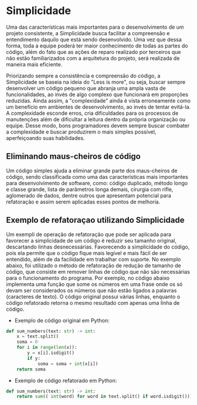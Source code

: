 # Simplicidade

Uma das características mais importantes para o desenvolvimento de um projeto consistente, a Simplicidade busca facilitar a compreensão e entendimento daquilo que está sendo desenvolvido. Uma vez que dessa forma, toda a equipe poderá ter maior conhecimento de todas as partes do código, além do fato que as ações de reparo realizado por terceiros que não estão familiarizados com a arquitetura do projeto, será realizada de maneira mais eficiente.

Priorizando sempre a consistência e compreensão do código, a Simplicidade se baseia na ideia do "Less is more", ou seja, buscar sempre desenvolver um código pequeno que abranja uma ampla vasta de funcionalidades, ao invés de algo complexo que funcionará em proporções reduzidas. Ainda assim, a "complexidade" ainda é vista erroneamente como um benefício em ambientes de desenvolvimento, ao invés de tentar evitá-la. A complexidade esconde erros, cria dificuldades para os processos de manutenções além de dificultar a leitura dentro da própria organização ou equipe. Desse modo, bons programadores devem sempre buscar combater a complexidade e buscar produzirem o mais simples possível, aperfeiçoando suas habilidades.

## Eliminando maus-cheiros de código

Um código simples ajuda a eliminar grande parte dos maus-cheiros de código, sendo classificada como uma das características mais importantes para desenvolvimento de software, como: código duplicado, método longo e classe grande, lista de parâmetros longa demais, cirurgia com rifle, aglomerado de dados, dentre outros que apresentam potencial para refatoração e assim serem aplicadas esses pontos de melhoria.

## Exemplo de refatoraçao utilizando Simplicidade

Um exempli de operação de refatoração que pode ser aplicada para favorecer a simplicidade de um código é reduzir seu tamanho original, descartando linhas desnecessárias. Favorecendo a simplicidade do código, pois ela permite que o código fique mais legível e mais fácil de ser entendido, além de da facilidade em trabalhar com suporte. No exemplo abaixo, foi utilizado o método de refatoração de redução de tamanho de código, que consiste em remover linhas de código que não são necessárias para o funcionamento do programa. Por exemplo, no código abaixo implementa uma função que some os números em uma frase onde os só devam ser considerados os números que não estão ligados a palavras (caracteres de texto). O código original possui várias linhas, enquanto o código refatorado retorna o mesmo resultado com apenas uma linha de código.

- Exemplo de código original em Python:
```python
def sum_numbers(text: str) -> int:
    x = text.split()
    soma = 0
    for i in range(len(x)):
        y = x[i].isdigit()
        if y:
            soma = soma + int(x[i])
    return soma
```

- Exemplo de código refatorado em Python:
```python
def sum_numbers(text: str) -> int:
    return sum(( int(word) for word in text.split() if word.isdigit()))
```